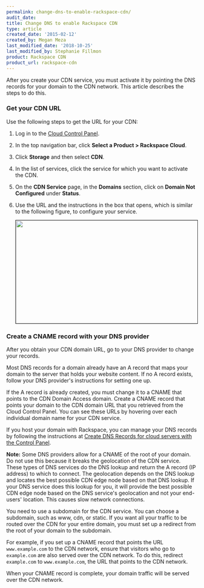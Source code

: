 ```yaml
---
permalink: change-dns-to-enable-rackspace-cdn/
audit_date:
title: Change DNS to enable Rackspace CDN
type: article
created_date: '2015-02-12'
created_by: Megan Meza
last_modified_date: '2018-10-25'
last_modified_by: Stephanie Fillmon
product: Rackspace CDN
product_url: rackspace-cdn
---
```


After you create your CDN service, you must activate it by pointing the DNS records for your domain to the CDN network. This article describes the steps to do this.

### Get your CDN URL

Use the following steps to get the URL for your CDN:

1. Log in to the [Cloud Control Panel](https://login.rackspace.com).
2. In the top navigation bar, click **Select a Product > Rackspace Cloud**.
3. Click **Storage** and then select **CDN**.
4. In the list of services, click the service for which you want to activate the CDN.
5. On the **CDN Service** page, in the **Domains** section, click on **Domain Not Configured** under **Status**.
6. Use the URL and the instructions in the box that opens, which is similar to the following figure, to configure your service.

   <img src="{% asset_path rackspace-cdn/change-dns-to-enable-rackspace-cdn/Screen%20Shot%202015-12-16%20at%204.56.08%20PM.png %}" width="531" height="272" alt="" border="1"  />

### Create a CNAME record with your DNS provider

After you obtain your CDN domain URL, go to your DNS provider to change your records.

Most DNS records for a domain already have an A record that maps your domain to the server that holds your website content. If no A record exists, follow your DNS provider's instructions for setting one up.

If the A record is already created, you must change it to a CNAME that points to the CDN Domain Access domain. Create a CNAME record that points your domain to the CDN domain URL that you retrieved from the Cloud Control Panel. You can see these URLs by hovering over each individual domain name for your CDN service.

If you host your domain with Rackspace, you can manage your DNS records by following the instructions at [Create DNS Records for cloud servers with the Control Panel](/how-to/create-dns-records-for-cloud-servers-with-the-control-panel).

**Note:** Some DNS providers allow for a CNAME of the root of your domain. Do not use this because it breaks the geolocation of the CDN service. These types of DNS services do the DNS lookup and return the A record (IP address) to which to connect. The geolocation depends on the DNS lookup and locates the best possible CDN edge node based on that DNS lookup. If your DNS service does this lookup for you, it will provide the best possible CDN edge node based on the DNS service's geolocation and not your end-users' location. This causes slow network connections.

You need to use a subdomain for the CDN service. You can choose a subdomain, such as www, cdn, or static. If you want all your traffic to be routed over the CDN for your entire domain, you must set up a redirect from the root of your domain to the subdomain.

For example, if you set up a CNAME record that points the URL `www.example.com` to the CDN network, ensure that visitors who go to `example.com` are also served over the CDN network. To do this, redirect `example.com` to `www.example.com`, the URL that points to the CDN network.

When your CNAME record is complete, your domain traffic will be served over the CDN network.
